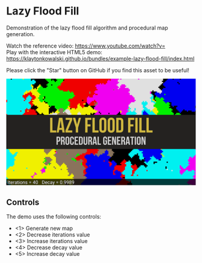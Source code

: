 # Lazy Flood Fill
Demonstration of the lazy flood fill algorithm and procedural map generation.

Watch the reference video: https://www.youtube.com/watch?v=  
Play with the interactive HTML5 demo: https://klaytonkowalski.github.io/bundles/example-lazy-flood-fill/index.html

Please click the "Star" button on GitHub if you find this asset to be useful!

![alt text](https://github.com/klaytonkowalski/example-lazy-flood-fill/blob/main/assets/thumbnail.png?raw=true)

## Controls
The demo uses the following controls:
  - <1> Generate new map
  - <2> Decrease iterations value
  - <3> Increase iterations value
  - <4> Decrease decay value
  - <5> Increase decay value